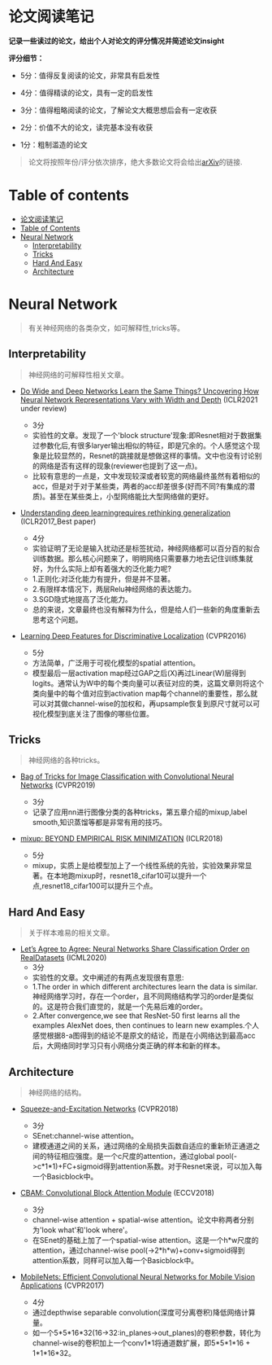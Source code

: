 # 论文阅读笔记

**记录一些读过的论文，给出个人对论文的评分情况并简述论文insight**

**评分细节：** 

- 5分：值得反复阅读的论文，非常具有启发性

- 4分：值得精读的论文，具有一定的启发性

- 3分：值得粗略阅读的论文，了解论文大概思想后会有一定收获

- 2分：价值不大的论文，读完基本没有收获

- 1分：粗制滥造的论文

> 论文将按照年份/评分依次排序，绝大多数论文将会给出[arXiv](https://arxiv.org/)的链接.


# Table of contents

- [论文阅读笔记](#论文阅读笔记)
- [Table of Contents](#table-of-contents)
- [Neural Network](#neural-network)
    - [Interpretability](#interpretability)
    - [Tricks](#tricks)
    - [Hard And Easy](#hard-and-easy)
    - [Architecture](#architecture)

# Neural Network

> 有关神经网络的各类杂文，如可解释性,tricks等。

## Interpretability

> 神经网络的可解释性相关文章。

- [Do Wide and Deep Networks Learn the Same Things? Uncovering How Neural Network Representations Vary with Width and Depth](https://arxiv.org/abs/2010.15327) (ICLR2021 under review)
    - 3分
    - 实验性的文章。发现了一个'block structure'现象:即Resnet相对于数据集过参数化后,有很多laryer输出相似的特征，即是冗余的。个人感觉这个现象是比较显然的，Resnet的跳接就是想做这样的事情。文中也没有讨论别的网络是否有这样的现象(reviewer也提到了这一点)。
    - 比较有意思的一点是，文中发现较深或者较宽的网络最终虽然有着相似的acc，但是对于对于某些类，两者的acc却差很多(好而不同?有集成的潜质)。甚至在某些类上，小型网络能比大型网络做的更好。

- [Understanding deep learningrequires rethinking generalization](https://arxiv.org/abs/1611.03530) (ICLR2017_Best paper)
    - 4分
    - 实验证明了无论是输入扰动还是标签扰动，神经网络都可以百分百的拟合训练数据。那么核心问题来了，明明网络只需要暴力地去记住训练集就好，为什么实际上却有着强大的泛化能力呢?
    - 1.正则化:对泛化能力有提升，但是并不显著。
    - 2.有限样本情况下，两层Relu神经网络的表达能力。
    - 3.SGD隐式地提高了泛化能力。
    - 总的来说，文章最终也没有解释为什么，但是给人们一些新的角度重新去思考这个问题。

- [Learning Deep Features for Discriminative Localization](https://arxiv.org/abs/1512.04150) (CVPR2016)
    - 5分
    - 方法简单，广泛用于可视化模型的spatial attention。
    - 模型最后一层activation map经过GAP之后(X)再过Linear(W)层得到logits。通常认为W中的每个类向量可以表征对应的类，这篇文章则将这个类向量中的每个值对应到activation map每个channel的重要性，那么就可以对其做channel-wise的加权和，再upsample恢复到原尺寸就可以可视化模型到底关注了图像的哪些位置。

## Tricks

> 神经网络的各种tricks。

- [Bag of Tricks for Image Classification with Convolutional Neural Networks](https://arxiv.org/abs/1812.01187) (CVPR2019)
    - 3分
    - 记录了应用nn进行图像分类的各种tricks，第五章介绍的mixup,label smooth,知识蒸馏等都是非常有用的技巧。

- [mixup: BEYOND EMPIRICAL RISK MINIMIZATION](https://arxiv.org/abs/1710.09412) (ICLR2018)
    - 5分
    - mixup，实质上是给模型加上了一个线性系统的先验，实验效果非常显著。在本地跑mixup时，resnet18_cifar10可以提升一个点,resnet18_cifar100可以提升三个点。

## Hard And Easy

> 关于样本难易的相关文章。

- [Let’s Agree to Agree: Neural Networks Share Classification Order on RealDatasets](https://arxiv.org/abs/1905.10854) (ICML2020)
    - 3分
    - 实验性的文章。文中阐述的有两点发现很有意思:
    - 1.The order in which different architectures learn the data is similar.神经网络学习时，存在一个order，且不同网络结构学习的order是类似的。这是符合我们直觉的，就是一个先易后难的order。
    - 2.After convergence,we see that ResNet-50 first learns all the examples AlexNet does, then continues to learn new examples.个人感觉根据8-a图得到的结论不是原文的结论，而是在小网络达到最高acc后，大网络同时学习只有小网络分类正确的样本和新的样本。

## Architecture

> 神经网络的结构。

- [Squeeze-and-Excitation Networks](https://arxiv.org/abs/1709.01507) (CVPR2018)
    - 3分
    - SEnet:channel-wise attention。
    - 建模通道之间的关系，通过网络的全局损失函数自适应的重新矫正通道之间的特征相应强度。是一个c尺度的attention，通过global pool(->c\*1*1)+FC+sigmoid得到attention系数。对于Resnet来说，可以加入每一个Basicblock中。

- [CBAM: Convolutional Block Attention Module](https://arxiv.org/abs/1807.06521) (ECCV2018)
    - 3分
    - channel-wise attention + spatial-wise attention。论文中称两者分别为'look what'和'look where'。
    - 在SEnet的基础上加了一个spatial-wise attention。这是一个h\*w尺度的attention，通过channel-wise pool(->2\*h*w)+conv+sigmoid得到attention系数，同样可以加入每一个Basicblock中。

- [MobileNets: Efficient Convolutional Neural Networks for Mobile Vision Applications](https://arxiv.org/abs/1704.04861) (CVPR2017)
    - 4分
    - 通过depthwise separable convolution(深度可分离卷积)降低网络计算量。
    - 如一个5\*5\*16\*32(16->32:in_planes->out_planes)的卷积参数，转化为channel-wise的卷积加上一个conv1\*1将通道数扩展，即5\*5\*1\*16 + 1\*1\*16\*32。



